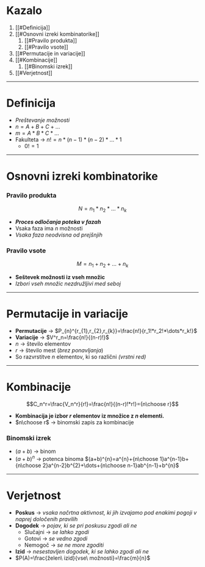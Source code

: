 # Kazalo
1. [[#Definicija]]
2. [[#Osnovni izreki kombinatorike]]
	1. [[#Pravilo produkta]]
	2. [[#Pravilo vsote]]
3. [[#Permutacije in variacije]]
4. [[#Kombinacije]]
	1. [[#Binomski izrek]]
5. [[#Verjetnost]]
---
# Definicija
- *Preštevanje možnosti*
- $n=A+B+C+\dots$
- $m=A*B*C*\dots$
- Fakulteta -> $n!=n*(n-1)*(n-2)*\dots*1$
	- $0!=1$
---
# Osnovni izreki kombinatorike
### Pravilo produkta
$$N=n_{1}*n_{2}*\dots*n_k$$
- ***Proces odločanja poteka v fazah***
- Vsaka faza ima $n$ možnosti
- *Vsaka faza neodvisna od prejšnjih*
### Pravilo vsote
$$M=n_1+n_2+\dots+n_k$$
- **Seštevek možnosti iz vseh množic**
- *Izbori vseh množic nezdružljivi med seboj*
---
# Permutacije in variacije
- **Permutacije** -> $P_{n}^{r_{1},r_{2},r_{k}}=\frac{n!}{r_1!*r_2!*\dots*r_k!}$
- **Variacije** -> $V^r_n=\frac{n!}{(n-r)!}$
- $n$ -> število elementov
- $r$ -> število mest (*brez ponavljanja*)
- So razvrstitve $n$ elementov, ki so različni *(vrstni red)*
---

# Kombinacije

$$C_n^r=\frac{V_n^r}{r!}=\frac{n!}{(n-r)!*r!}={n\choose r}$$
- **Kombinacija je izbor $r$ elementov iz množice z $n$ elementi.**
- $n\choose r$ -> binomski zapis za kombinacije
### Binomski izrek
- $(a+b)$ -> binom
- $(a+b)^n$ -> potenca binoma
$(a+b)^{n}=a^{n}+{n\choose 1}a^{n-1}b+{n\choose 2}a^{n-2}b^{2}+\dots+{n\choose n-1}ab^{n-1}+b^{n}$
---
# Verjetnost
- **Poskus** -> *vsaka načrtna aktivnost, ki jih izvajamo pod enakimi pogoji v naprej določenih pravilih*
- **Dogodek** -> *pojav, ki se pri poskusu zgodi ali ne*
	- Slučajni -> *se lahko zgodi*
	- Gotovi -> *se vedno zgodi*
	- Nemogoč -> *se ne more zgoditi*
- **Izid** -> *nesestavljen dogodek, ki se lahko zgodi ali ne*
- $P(A)=\frac{želen\ izid}{vse\ možnosti}=\frac{m}{n}$